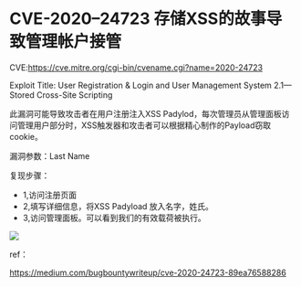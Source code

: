 # CVE-2020–24723 存储XSS的故事导致管理帐户接管

CVE:https://cve.mitre.org/cgi-bin/cvename.cgi?name=2020-24723

Exploit Title: User Registration & Login and User Management System 2.1— Stored Cross-Site Scripting

此漏洞可能导致攻击者在用户注册注入XSS Padylod，每次管理员从管理面板访问管理用户部分时，XSS触发器和攻击者可以根据精心制作的Payload窃取cookie。

漏洞参数：Last Name

复现步骤：

* 1,访问注册页面
* 2,填写详细信息，将XSS Padyload <script>alert(“XSS”)</script>放入名字，姓氏。
* 3,访问管理面板。可以看到我们的有效载荷被执行。

![](media/16097301391208/16097301575122.jpg)


ref：

https://medium.com/bugbountywriteup/cve-2020-24723-89ea76588286